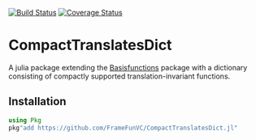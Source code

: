 [![Build Status](https://travis-ci.org/FrameFunVC/CompactTranslatesDict.jl.svg?branch=master)](https://travis-ci.org/FrameFunVC/CompactTranslatesDict.jl)
[![Coverage Status](https://coveralls.io/repos/github/FrameFunVC/CompactTranslatesDict.jl/badge.svg?branch=master)](https://coveralls.io/github/FrameFunVC/CompactTranslatesDict.jl?branch=master)
# CompactTranslatesDict
A julia package extending the [Basisfunctions](https://github.com/JuliaApproximation/BasisFunctions.jl) package with a dictionary consisting of compactly supported translation-invariant functions.

## Installation
```julia
using Pkg
pkg"add https://github.com/FrameFunVC/CompactTranslatesDict.jl"
```
